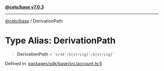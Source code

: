 [**@celo/base v7.0.3**](../README.md)

***

[@celo/base](../README.md) / DerivationPath

# Type Alias: DerivationPath

> **DerivationPath** = `` `m/44'/${string}'/${string}` ``

Defined in: [packages/sdk/base/src/account.ts:5](https://github.com/celo-org/developer-tooling/blob/master/packages/sdk/base/src/account.ts#L5)
